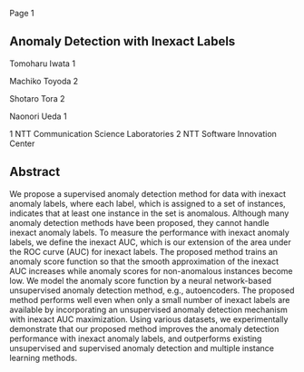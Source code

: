 Page 1

## Anomaly Detection with Inexact Labels

Tomoharu Iwata 1

Machiko Toyoda 2

Shotaro Tora 2

Naonori Ueda 1

1 NTT Communication Science Laboratories 2 NTT Software Innovation Center

## Abstract

We propose a supervised anomaly detection method for data with inexact anomaly labels, where each label, which is assigned to a set of instances, indicates that at least one instance in the set is anomalous. Although many anomaly detection methods have been proposed, they cannot handle inexact anomaly labels. To measure the performance with inexact anomaly labels, we define the inexact AUC, which is our extension of the area under the ROC curve (AUC) for inexact labels. The proposed method trains an anomaly score function so that the smooth approximation of the inexact AUC increases while anomaly scores for non-anomalous instances become low. We model the anomaly score function by a neural network-based unsupervised anomaly detection method, e.g., autoencoders. The proposed method performs well even when only a small number of inexact labels are available by incorporating an unsupervised anomaly detection mechanism with inexact AUC maximization. Using various datasets, we experimentally demonstrate that our proposed method improves the anomaly detection performance with inexact anomaly labels, and outperforms existing unsupervised and supervised anomaly detection and multiple instance learning methods.